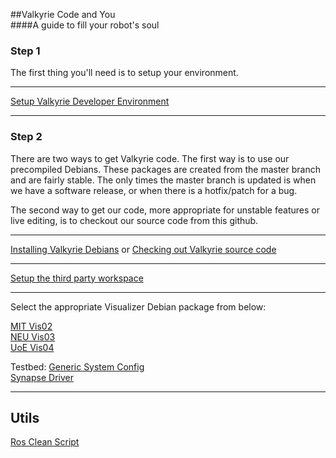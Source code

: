 ##Valkyrie Code and You  
####A guide to fill your robot's soul  

### Step 1
The first thing you'll need is to setup your environment.  
***
[Setup Valkyrie Developer Environment](Setup-Valkyrie-Developer-Environment)  
***

### Step 2
There are two ways to get Valkyrie code. The first way is to use our precompiled Debians.  These packages are created from the master branch and are fairly stable.  The only times the master branch is updated is when we have a software release, or when there is a hotfix/patch for a bug.

The second way to get our code, more appropriate for unstable features or live editing, is to checkout our source code from this github.  

***

[Installing Valkyrie Debians](Valkyrie-Debians) or [Checking out Valkyrie source code](Valkyrie-Source-Code)

***

[Setup the third party workspace](Thirdparty-Workspace)

***

Select the appropriate Visualizer Debian package from below:

[MIT Vis02](https://drive.google.com/file/d/0B4Esozi1aH0sYkpWVjlTWHZwam8/view?usp=sharing)  
[NEU Vis03](https://drive.google.com/file/d/0B4Esozi1aH0scGZZN29mYTh1aWc/view?usp=sharing)  
[UoE Vis04](https://drive.google.com/file/d/0B4Esozi1aH0sNm1tVkdfUng5SHM/view?usp=sharing)  

Testbed:
[Generic System Config](https://drive.google.com/file/d/0B4Esozi1aH0sLXlYaE5RbnBSWVk/view?usp=sharing)  
[Synapse Driver](https://drive.google.com/file/d/0B4Esozi1aH0sLUJvRHhqYkplVWs/view?usp=sharing)
***

## Utils

[Ros Clean Script](Ros-Clean)